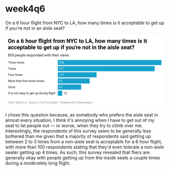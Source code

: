 # week4q6
On a 6 hour flight from NYC to LA, how many times is it acceptable to get up if you're not in an aisle seat?

![alt text](https://github.com/bliu0117/week4q6/blob/main/Bella%20Liu%206%20hour%20flight.png)

I chose this question because, as somebody who prefers the aisle seat in almost every situation, I think it's annoying when I have to get out of my seat to let people out — or worse, when they try to climb over me. Interestingly, the respondents of this survey seem to be generally less bothered than me given that a majority of respondents said getting up between 2 to 3 times from a non-aisle seat is acceptable for a 6 hour flight, with more than 100 respondents stating that they'd even tolerate a non-aisle seater getting up 4 times. As such, this survey revealed that fliers are generally okay with people getting up from the inside seats a couple times during a moderately long flight. 
